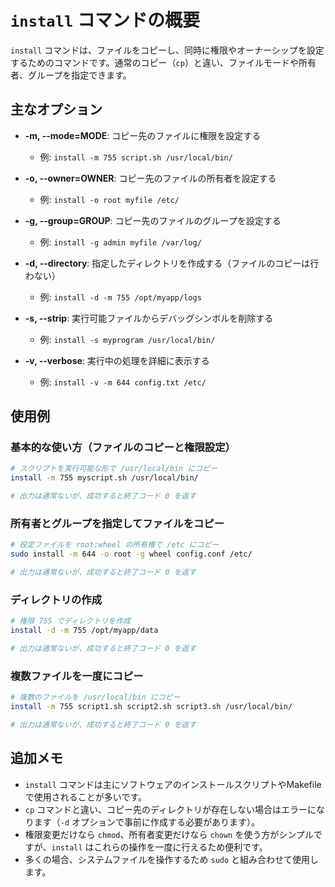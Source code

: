 # `install` コマンドの概要

`install` コマンドは、ファイルをコピーし、同時に権限やオーナーシップを設定するためのコマンドです。通常のコピー（`cp`）と違い、ファイルモードや所有者、グループを指定できます。

## 主なオプション

- **-m, --mode=MODE**: コピー先のファイルに権限を設定する
  - 例: `install -m 755 script.sh /usr/local/bin/`

- **-o, --owner=OWNER**: コピー先のファイルの所有者を設定する
  - 例: `install -o root myfile /etc/`

- **-g, --group=GROUP**: コピー先のファイルのグループを設定する
  - 例: `install -g admin myfile /var/log/`

- **-d, --directory**: 指定したディレクトリを作成する（ファイルのコピーは行わない）
  - 例: `install -d -m 755 /opt/myapp/logs`

- **-s, --strip**: 実行可能ファイルからデバッグシンボルを削除する
  - 例: `install -s myprogram /usr/local/bin/`

- **-v, --verbose**: 実行中の処理を詳細に表示する
  - 例: `install -v -m 644 config.txt /etc/`

## 使用例

### 基本的な使い方（ファイルのコピーと権限設定）

```bash
# スクリプトを実行可能な形で /usr/local/bin にコピー
install -m 755 myscript.sh /usr/local/bin/

# 出力は通常ないが、成功すると終了コード 0 を返す
```

### 所有者とグループを指定してファイルをコピー

```bash
# 設定ファイルを root:wheel の所有権で /etc にコピー
sudo install -m 644 -o root -g wheel config.conf /etc/

# 出力は通常ないが、成功すると終了コード 0 を返す
```

### ディレクトリの作成

```bash
# 権限 755 でディレクトリを作成
install -d -m 755 /opt/myapp/data

# 出力は通常ないが、成功すると終了コード 0 を返す
```

### 複数ファイルを一度にコピー

```bash
# 複数のファイルを /usr/local/bin にコピー
install -m 755 script1.sh script2.sh script3.sh /usr/local/bin/

# 出力は通常ないが、成功すると終了コード 0 を返す
```

## 追加メモ

- `install` コマンドは主にソフトウェアのインストールスクリプトやMakefileで使用されることが多いです。
- `cp` コマンドと違い、コピー先のディレクトリが存在しない場合はエラーになります（`-d` オプションで事前に作成する必要があります）。
- 権限変更だけなら `chmod`、所有者変更だけなら `chown` を使う方がシンプルですが、`install` はこれらの操作を一度に行えるため便利です。
- 多くの場合、システムファイルを操作するため `sudo` と組み合わせて使用します。